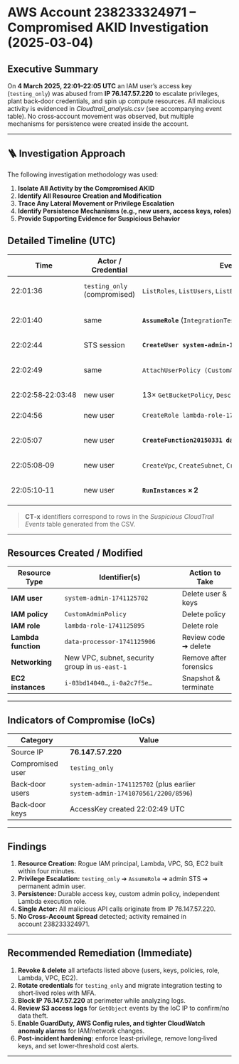# AWS Account 238233324971 – Compromised AKID Investigation (2025‑03‑04)

## Executive Summary
On **4 March 2025, 22:01–22:05 UTC** an IAM user’s access key (`testing_only`) was abused from **IP 76.147.57.220** to escalate privileges, plant back‑door credentials, and spin up compute resources. All malicious activity is evidenced in *Cloudtrail_analysis.csv* (see accompanying event table). No cross‑account movement was observed, but multiple mechanisms for persistence were created inside the account.

---
## 🪜 Investigation Approach

The following investigation methodology was used:

1. **Isolate All Activity by the Compromised AKID**
2. **Identify All Resource Creation and Modification**
3. **Trace Any Lateral Movement or Privilege Escalation**
4. **Identify Persistence Mechanisms (e.g., new users, access keys, roles)**
5. **Provide Supporting Evidence for Suspicious Behavior**


## Detailed Timeline (UTC)

| Time | Actor / Credential | Event | Evidence ID | Notes |
|------|--------------------|-------|-------------|-------|
| 22:01:36 | `testing_only` (compromised) | `ListRoles`, `ListUsers`, `ListBuckets` | CT‑1 | Reconnaissance – IAM & S3 enumeration |
| 22:01:40 | same | **`AssumeRole`** (`IntegrationTestingAdminRole`) | CT‑2 | Gains admin‑level STS session |
| 22:02:44 | STS session | **`CreateUser system‑admin‑1741125702`** | CT‑3 | Persistence user created |
| 22:02:49 | same | `AttachUserPolicy (CustomAdmin)` & **`CreateAccessKey`** | CT‑4 | Permanent admin key issued |
| 22:02:58‑22:03:48 | new user | 13× `GetBucketPolicy`, `Describe*` | CT‑5 | Resource mapping |
| 22:04:56 | new user | `CreateRole lambda‑role‑1741125895` | CT‑6 | Lambda execution role |
| 22:05:07 | new user | **`CreateFunction20150331 data‑processor‑1741125906`** | CT‑7 | Back‑door Lambda function |
| 22:05:08‑09 | new user | `CreateVpc`, `CreateSubnet`, `CreateSecurityGroup` | CT‑8 | New network enclave |
| 22:05:10‑11 | new user | **`RunInstances` × 2** | CT‑9 | EC2 instances launched (billing spike) |

> **CT‑x** identifiers correspond to rows in the *Suspicious CloudTrail Events* table generated from the CSV.

---

## Resources Created / Modified

| Resource Type | Identifier(s) | Action to Take |
|---------------|---------------|----------------|
| **IAM user** | `system‑admin‑1741125702` | Delete user & keys |
| **IAM policy** | `CustomAdminPolicy` | Delete policy |
| **IAM role** | `lambda‑role‑1741125895` | Delete role |
| **Lambda function** | `data‑processor‑1741125906` | Review code ➔ delete |
| **Networking** | New VPC, subnet, security group in `us‑east‑1` | Remove after forensics |
| **EC2 instances** | `i‑03bd14040…`, `i‑0a2c7f5e…` | Snapshot & terminate |

---

## Indicators of Compromise (IoCs)

| Category | Value |
|----------|-------|
| Source IP | **76.147.57.220** |
| Compromised user | `testing_only` |
| Back‑door users | `system‑admin‑1741125702` (plus earlier `system‑admin‑1741070561/2200/8596`) |
| Back‑door keys | AccessKey created 22:02:49 UTC |


---

## Findings
1. **Resource Creation:** Rogue IAM principal, Lambda, VPC, SG, EC2 built within four minutes.
2. **Privilege Escalation:** `testing_only` ➔ `AssumeRole` ➔ admin STS ➔ permanent admin user.
3. **Persistence:** Durable access key, custom admin policy, independent Lambda execution role.
4. **Single Actor:** All malicious API calls originate from IP 76.147.57.220.
5. **No Cross‑Account Spread** detected; activity remained in account 238233324971.

---

## Recommended Remediation (Immediate)
1. **Revoke & delete** all artefacts listed above (users, keys, policies, role, Lambda, VPC, EC2).
2. **Rotate credentials** for `testing_only` and migrate integration testing to short‑lived roles with MFA.
3. **Block IP 76.147.57.220** at perimeter while analyzing logs.
4. **Review S3 access logs** for `GetObject` events by the IoC IP to confirm/no data theft.
5. **Enable GuardDuty, AWS Config rules, and tighter CloudWatch anomaly alarms** for IAM/network changes.
6. **Post‑incident hardening:** enforce least‑privilege, remove long‑lived keys, and set lower‑threshold cost alerts.

---



